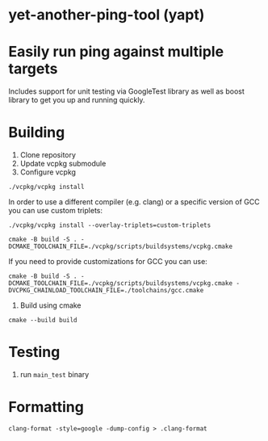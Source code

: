 # yet-another-ping-tool (yapt)

# Easily run ping against multiple targets

Includes support for unit testing via GoogleTest library as well as boost library to get you up and running quickly.


# Building

1. Clone repository
1. Update vcpkg submodule
1. Configure vcpkg

```
./vcpkg/vcpkg install
```

In order to use a different compiler (e.g. clang) or a specific version of GCC you can use custom triplets:

```
./vcpkg/vcpkg install --overlay-triplets=custom-triplets
```

```
cmake -B build -S . -DCMAKE_TOOLCHAIN_FILE=./vcpkg/scripts/buildsystems/vcpkg.cmake
```

If you need to provide customizations for GCC you can use:

```
cmake -B build -S . -DCMAKE_TOOLCHAIN_FILE=./vcpkg/scripts/buildsystems/vcpkg.cmake -DVCPKG_CHAINLOAD_TOOLCHAIN_FILE=./toolchains/gcc.cmake
```

1. Build using cmake

```
cmake --build build
```


# Testing
1. run `main_test` binary

# Formatting

```
clang-format -style=google -dump-config > .clang-format
```
